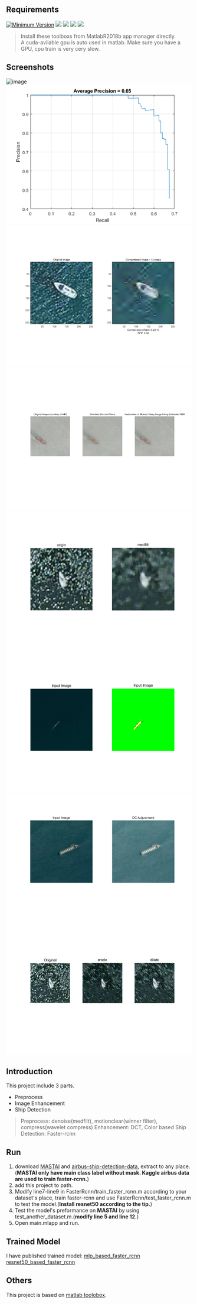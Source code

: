## Requirements

[![Minimum Version](https://img.shields.io/badge/Matlab-R2018b-green.svg)][matlab]
[![](https://img.shields.io/badge/Matlab-DeeplearningToolbox-brightgreen.svg)][matlab toolbox]
[![](https://img.shields.io/badge/Matlab-ImageProcessToolbox-orange.svg
)][matlab toolbox]
[![](https://img.shields.io/badge/Matlab-ComputerVisionSystemToolbox-yellow.svg)][matlab toolbox]
[![](https://img.shields.io/badge/Nvidia-CUDA--GPU-blue.svg)][cuda]

> Install these toolboxs from MatlabR2018b app manager directly.  
> A cuda-avilable gpu is auto used in matlab. Make sure you have a GPU, cpu train is very cery slow.

## Screenshots

![image](https://github.com/FingerRec/Faster-rcnn_Ship_detection/raw/master/Output/software_capture2.bmp)
![image](https://github.com/FingerRec/Faster-rcnn_Ship_detection/raw/master/Output/AveragePrecision_example1.png)
![image](https://github.com/FingerRec/Faster-rcnn_Ship_detection/raw/master/Output/wavelet_filter_compress.bmp)
![image](https://github.com/FingerRec/Faster-rcnn_Ship_detection/raw/master/Output/wiener_filter_example_1.bmp)
![image](https://github.com/FingerRec/Faster-rcnn_Ship_detection/raw/master/Output/mid_filer_example_1.bmp)
![image](https://github.com/FingerRec/Faster-rcnn_Ship_detection/raw/master/Output/colorEnhance_example1.bmp)
![image](https://github.com/FingerRec/Faster-rcnn_Ship_detection/raw/master/Output/dct_example_1.bmp)
![image](https://github.com/FingerRec/Faster-rcnn_Ship_detection/raw/master/Output/erode_dilate_example_1.bmp)
## Introduction
This project include 3 parts.

* Preprocess
* Image Enhancement
* Ship Detection

> Preprocess: denoise(medfilt), motionclear(winner filter), compress(wavelet compress)
> Enhancement: DCT, Color based
> Ship Detection: Faster-rcnn

## Run
1. download [MASTAI](http://www.iuii.ua.es/datasets/masati/) and [airbus-ship-detection-data](https://www.kaggle.com/c/airbus-ship-detection/data), extract to any place. (**MASTAI only have main class label without mask. Kaggle airbus data are used to train faster-rcnn.**)
2. add this project to path.
3. Modify line7-line9 in FasterRcnn/train_faster_rcnn.m according to your dataset's place, train faster-rcnn and use FasterRcnn/test_faster_rcnn.m to test the model.(**Install resnet50 according to the tip.**)
4. Test the model's preformance on **MASTAI** by using test_another_dataset.m.(**modify line 5 and line 12.**)
5. Open main.mlapp and run.

## Trained Model

I have published trained model:
[mlp_based_faster_rcnn](https://www.dropbox.com/s/f5mvu4gr9if6r6d/ship_detection.mat?dl=0) [resnet50_based_faster_rcnn](https://www.dropbox.com/s/f5mvu4gr9if6r6d/ship_detection.mat?dl=0)
## Others
This project is based on [matlab toolobox](https://ww2.mathworks.cn/products.html).

[matlab]: https://ww2.mathworks.cn/products/matlab/whatsnew.html
[matlab toolbox]: https://ww2.mathworks.cn/products.html
[cuda]: https://developer.nvidia.com/cuda-downloads
